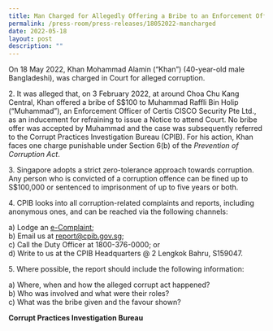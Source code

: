 ```yaml
---
title: Man Charged for Allegedly Offering a Bribe to an Enforcement Officer
permalink: /press-room/press-releases/18052022-mancharged
date: 2022-05-18
layout: post
description: ""
---
```

On 18 May 2022, Khan Mohammad Alamin (“Khan”) (40-year-old male Bangladeshi), was charged in Court for alleged corruption.

2\. It was alleged that, on 3 February 2022, at around Choa Chu Kang Central, Khan offered a bribe of S$100 to Muhammad Raffli Bin Holip (“Muhammad”), an Enforcement Officer of Certis CISCO Security Pte Ltd., as an inducement for refraining to issue a Notice to attend Court. No bribe offer was accepted by Muhammad and the case was subsequently referred to the Corrupt Practices Investigation Bureau (CPIB). For his action, Khan faces one charge punishable under Section 6(b) of the _Prevention of Corruption Act_. 

3\. Singapore adopts a strict zero-tolerance approach towards corruption. Any person who is convicted of a corruption offence can be fined up to S$100,000 or sentenced to imprisonment of up to five years or both.

4\. CPIB looks into all corruption-related complaints and reports, including anonymous ones, and can be reached via the following channels:

a) Lodge an [e-Complaint](/e-services/e-complaint-for-corrupt-conduct);<br>
b) Email us at <a class="spamspan" href="mailto:report@cpib.gov.sg">report@cpib.gov.sg</a>;<br />
c) Call the Duty Officer at 1800-376-0000; or<br />
d) Write to us at the CPIB Headquarters @ 2 Lengkok Bahru, S159047.

5\. Where possible, the report should include the following information:

a) Where, when and how the alleged corrupt act happened?<br />
b) Who was involved and what were their roles?<br />
c) What was the bribe given and the favour shown?

**Corrupt Practices Investigation Bureau**